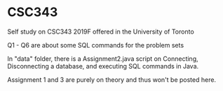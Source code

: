 # CSC343
Self study on CSC343 2019F offered in the University of Toronto

Q1 - Q6 are about some SQL commands for the problem sets

In "data" folder, there is a Assignment2.java script on 
Connecting, Disconnecting a database, and executing SQL commands in Java.

Assignment 1 and 3 are purely on theory and thus won't be posted here.

